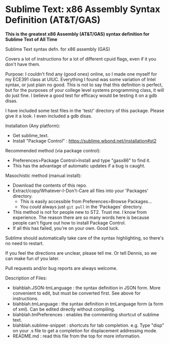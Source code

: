 Sublime Text: x86 Assembly Syntax Definition (AT&T/GAS)
==========================

**This is the greatest x86 Assembly (AT&amp;T/GAS) syntax definition for Sublime Text of All Time**

Sublime Text syntax defn. for x86 assembly (GAS)

Covers a lot of instructions for a lot of different cpuid flags, even if it you don't have them.

Purpose:  I couldn't find any (good ones) online, so I made one myself for my ECE391 class at UIUC.  Everything I found was some variation of Intel syntax, or just plain no good. This is not to say that this definition is perfect, but for the purposes of your college level systems programming class, it will do just fine. I believe a good test for efficacy would be testing it on a gdb disas.

I have included some test files in the 'test/' directory of this package. Please give it a look. I even included a gdb disas.

Installation (Any platform):
- Get sublime_text.
- Install "Package Control" : https://sublime.wbond.net/installation#st2

Recommended method (via package control):
- Preferences>Package Control>Install and type "gasx86" to find it.
- This has the advantage of automatic updates if a bug is caught.

Masochistic method (manual install):
- Download the contents of this repo.
- Extract/copy/Whatever-I-Don't-Care all files into your 'Packages' directory.
    - This is easily accessible from Preferences>Browse Packages...
    - You *could* always just `git pull` in the 'Packages' directory.
- This method is not for people new to ST2. Trust me. I know from experience. The reason there are so many words here is because people can't figure out how to install Package Control.
- If all this has failed, you're on your own. Good luck.

Sublime should automatically take care of the syntax highlighting, so there's no need to restart.

If you feel the directions are unclear, please tell me. Or tell Dennis, so we can make fun of you later.

Pull requests and/or bug reports are always welcome.

Description of Files:
- blahblah.JSON-tmLanguage : the syntax definition in JSON form. More convenient to edit, but must be converted first. See above for instructions.
- blahblah.tmLanguage : the syntax definition in tmLanguage form (a form of xml). Can be edited directly without compiling.
- blahblah.tmPreferences : enables the commenting shortcut of sublime text.
- blahblah.sublime-snippet : shortcuts for tab completion. e.g. Type "disp" on your .s file to get a completion for displacement addressing mode.
- README.md : read this file from the top for more information.
